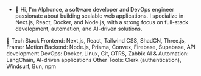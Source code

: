 - 🚀 Hi,
I'm Alphonce, a software developer and DevOps engineer passionate about building scalable web applications. I specialize in Next.js, React, Docker, and Node.js, with a strong focus on full-stack development, automation, and AI-driven solutions.

🔧 Tech Stack
Frontend: Next.js, React, Tailwind CSS, ShadCN, Three.js, Framer Motion
Backend: Node.js, Prisma, Convex, Firebase, Supabase, API development
DevOps: Docker, Linux, Git, OTRS, Zabbix
AI & Automation: LangChain, AI-driven applications
Other Tools: Clerk (authentication), Windsurf, Bun, npm


